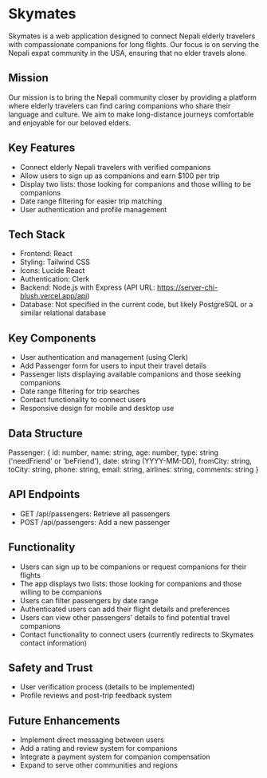 # Skymates

Skymates is a web application designed to connect Nepali elderly travelers with compassionate companions for long flights. Our focus is on serving the Nepali expat community in the USA, ensuring that no elder travels alone.

## Mission

Our mission is to bring the Nepali community closer by providing a platform where elderly travelers can find caring companions who share their language and culture. We aim to make long-distance journeys comfortable and enjoyable for our beloved elders.

## Key Features

- Connect elderly Nepali travelers with verified companions
- Allow users to sign up as companions and earn $100 per trip
- Display two lists: those looking for companions and those willing to be companions
- Date range filtering for easier trip matching
- User authentication and profile management

## Tech Stack

- Frontend: React
- Styling: Tailwind CSS
- Icons: Lucide React
- Authentication: Clerk
- Backend: Node.js with Express (API URL: https://server-chi-blush.vercel.app/api)
- Database: Not specified in the current code, but likely PostgreSQL or a similar relational database

## Key Components

- User authentication and management (using Clerk)
- Add Passenger form for users to input their travel details
- Passenger lists displaying available companions and those seeking companions
- Date range filtering for trip searches
- Contact functionality to connect users
- Responsive design for mobile and desktop use

## Data Structure

Passenger: 
{ 
  id: number, 
  name: string, 
  age: number, 
  type: string ('needFriend' or 'beFriend'), 
  date: string (YYYY-MM-DD), 
  fromCity: string, 
  toCity: string, 
  phone: string,
  email: string,
  airlines: string,
  comments: string
}

## API Endpoints

- GET /api/passengers: Retrieve all passengers
- POST /api/passengers: Add a new passenger

## Functionality

- Users can sign up to be companions or request companions for their flights
- The app displays two lists: those looking for companions and those willing to be companions
- Users can filter passengers by date range
- Authenticated users can add their flight details and preferences
- Users can view other passengers' details to find potential travel companions
- Contact functionality to connect users (currently redirects to Skymates contact information)

## Safety and Trust

- User verification process (details to be implemented)
- Profile reviews and post-trip feedback system

## Future Enhancements

- Implement direct messaging between users
- Add a rating and review system for companions
- Integrate a payment system for companion compensation
- Expand to serve other communities and regions
